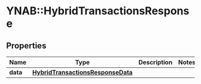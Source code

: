 # YNAB::HybridTransactionsResponse

## Properties

| Name | Type | Description | Notes |
| ---- | ---- | ----------- | ----- |
| **data** | [**HybridTransactionsResponseData**](HybridTransactionsResponseData.md) |  |  |

